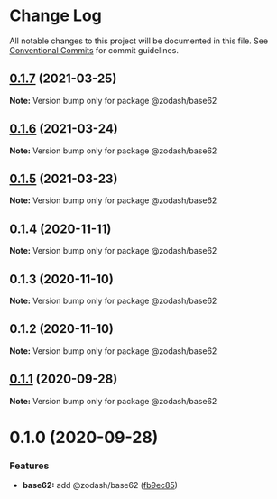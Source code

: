 # Change Log

All notable changes to this project will be documented in this file.
See [Conventional Commits](https://conventionalcommits.org) for commit guidelines.

## [0.1.7](https://github.com/zcorky/zodash/compare/@zodash/base62@0.1.6...@zodash/base62@0.1.7) (2021-03-25)

**Note:** Version bump only for package @zodash/base62





## [0.1.6](https://github.com/zcorky/zodash/compare/@zodash/base62@0.1.5...@zodash/base62@0.1.6) (2021-03-24)

**Note:** Version bump only for package @zodash/base62





## [0.1.5](https://github.com/zcorky/zodash/compare/@zodash/base62@0.1.4...@zodash/base62@0.1.5) (2021-03-23)

**Note:** Version bump only for package @zodash/base62





## 0.1.4 (2020-11-11)

**Note:** Version bump only for package @zodash/base62





## 0.1.3 (2020-11-10)

**Note:** Version bump only for package @zodash/base62





## 0.1.2 (2020-11-10)

**Note:** Version bump only for package @zodash/base62





## [0.1.1](https://github.com/zcorky/zodash/compare/@zodash/base62@0.1.0...@zodash/base62@0.1.1) (2020-09-28)

**Note:** Version bump only for package @zodash/base62





# 0.1.0 (2020-09-28)


### Features

* **base62:** add @zodash/base62 ([fb9ec85](https://github.com/zcorky/zodash/commit/fb9ec8595ba9d521dd0227be224f066d2d5b42dc))
